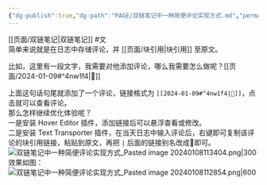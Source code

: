 ```yaml
---
{"dg-publish":true,"dg-path":"PAGE/双链笔记中一种简便评论实现方式.md","permalink":"/PAGE/双链笔记中一种简便评论实现方式/","noteIcon":"1","created":"2024-01-08T09:34:26.391+08:00"}
---
```


[[页面/双链笔记\|双链笔记]] #文  
简单来说就是在日志中存储评论，并 [[页面/块引用\|块引用]] 至原文。

比如，这里有一段文字，我需要对他添加评论，哪么我需要怎么做呢？[[页面/2024-01-09#^4nw1f4\|💬]]  

上面这句话句尾就添加了一个评论，链接格式为 `[[2024-01-09#^4nw1f4|💬]]`，点击就可以查看评论。  
那么怎样继续优化体验呢？  
一是安装 Hover Editor 插件，添加链接后可以悬浮查看或修改。  
二是安装 Text Transporter 插件，在当天日志中输入评论后，右键即可复制该评论的块引用链接，粘贴到原文，再把 `|` 后面的链接别名改成💬即可。
![双链笔记中一种简便评论实现方式_Pasted image 20240108113404.png|300](/img/user/%E9%A1%B5%E9%9D%A2/assets/%E5%8F%8C%E9%93%BE%E7%AC%94%E8%AE%B0%E4%B8%AD%E4%B8%80%E7%A7%8D%E7%AE%80%E4%BE%BF%E8%AF%84%E8%AE%BA%E5%AE%9E%E7%8E%B0%E6%96%B9%E5%BC%8F_Pasted%20image%2020240108113404.png)  
效果如图：  
![双链笔记中一种简便评论实现方式_Pasted image 20240108112854.png|600](/img/user/%E9%A1%B5%E9%9D%A2/assets/%E5%8F%8C%E9%93%BE%E7%AC%94%E8%AE%B0%E4%B8%AD%E4%B8%80%E7%A7%8D%E7%AE%80%E4%BE%BF%E8%AF%84%E8%AE%BA%E5%AE%9E%E7%8E%B0%E6%96%B9%E5%BC%8F_Pasted%20image%2020240108112854.png)  

